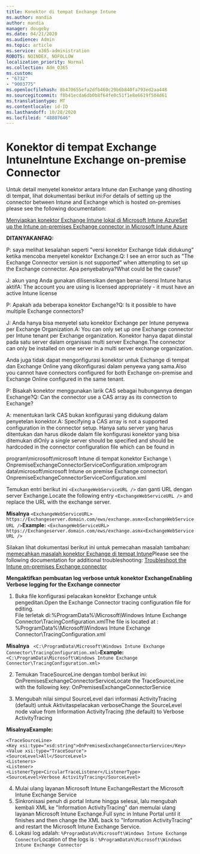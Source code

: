 ```yaml
---
title: Konektor di tempat Exchange Intune
ms.author: mandia
author: mandia
manager: dougeby
ms.date: 04/21/2020
ms.audience: Admin
ms.topic: article
ms.service: o365-administration
ROBOTS: NOINDEX, NOFOLLOW
localization_priority: Normal
ms.collection: Adm_O365
ms.custom:
- "6732"
- "9003775"
ms.openlocfilehash: 8b470655efa2dfb460c29b6b840fa793ed2aa448
ms.sourcegitcommit: f8b41ecda6db0b8f64fe0c51f1e8e6619f504d61
ms.translationtype: MT
ms.contentlocale: id-ID
ms.lasthandoff: 10/28/2020
ms.locfileid: "48807646"
---
```

# <a name="intune-exchange-on-premise-connector"></a><span data-ttu-id="2b8fe-102">Konektor di tempat Exchange Intune</span><span class="sxs-lookup"><span data-stu-id="2b8fe-102">Intune Exchange on-premise Connector</span></span>

<span data-ttu-id="2b8fe-103">Untuk detail menyetel konektor antara Intune dan Exchange yang dihosting di tempat, lihat dokumentasi berikut ini:</span><span class="sxs-lookup"><span data-stu-id="2b8fe-103">For details of setting up the connector between Intune and Exchange which is hosted on-premises please see the following documentation:</span></span>

[<span data-ttu-id="2b8fe-104">Menyiapkan konektor Exchange Intune lokal di Microsoft Intune Azure</span><span class="sxs-lookup"><span data-stu-id="2b8fe-104">Set up the Intune on-premises Exchange connector in Microsoft Intune Azure</span></span>](https://docs.microsoft.com/intune/exchange-connector-install)

<span data-ttu-id="2b8fe-105">**DITANYAKAN**</span><span class="sxs-lookup"><span data-stu-id="2b8fe-105">**FAQ:**</span></span>

<span data-ttu-id="2b8fe-106">P: saya melihat kesalahan seperti "versi konektor Exchange tidak didukung" ketika mencoba menyetel konektor Exchange.</span><span class="sxs-lookup"><span data-stu-id="2b8fe-106">Q: I see an error such as "The Exchange Connector version is not supported" when attempting to set up the Exchange connector.</span></span> <span data-ttu-id="2b8fe-107">Apa penyebabnya?</span><span class="sxs-lookup"><span data-stu-id="2b8fe-107">What could be the cause?</span></span>

<span data-ttu-id="2b8fe-108">J: akun yang Anda gunakan dilisensikan dengan benar-lisensi Intune harus aktif</span><span class="sxs-lookup"><span data-stu-id="2b8fe-108">A: The account you are using is licensed appropriately - it must have an active Intune license</span></span>

<span data-ttu-id="2b8fe-109">P: Apakah ada beberapa konektor Exchange?</span><span class="sxs-lookup"><span data-stu-id="2b8fe-109">Q: Is it possible to have multiple Exchange connectors?</span></span>

<span data-ttu-id="2b8fe-110">J: Anda hanya bisa menyetel satu konektor Exchange per Intune penyewa per Exchange Organization.</span><span class="sxs-lookup"><span data-stu-id="2b8fe-110">A: You can only set up one Exchange connector per Intune tenant per Exchange organization.</span></span> <span data-ttu-id="2b8fe-111">Konektor hanya dapat diinstal pada satu server dalam organisasi multi server Exchange.</span><span class="sxs-lookup"><span data-stu-id="2b8fe-111">The connector can only be installed on one server in a multi server exchange organization.</span></span>

<span data-ttu-id="2b8fe-112">Anda juga tidak dapat mengonfigurasi konektor untuk Exchange di tempat dan Exchange Online yang dikonfigurasi dalam penyewa yang sama.</span><span class="sxs-lookup"><span data-stu-id="2b8fe-112">Also you cannot have connectors configured for both Exchange on-premise and Exchange Online configured in the same tenant.</span></span>

<span data-ttu-id="2b8fe-113">P: Bisakah konektor menggunakan larik CAS sebagai hubungannya dengan Exchange?</span><span class="sxs-lookup"><span data-stu-id="2b8fe-113">Q: Can the connector use a CAS array as its connection to Exchange?</span></span>

<span data-ttu-id="2b8fe-114">A: menentukan larik CAS bukan konfigurasi yang didukung dalam penyetelan konektor.</span><span class="sxs-lookup"><span data-stu-id="2b8fe-114">A: Specifying a CAS array is not a supported configuration in the connector setup.</span></span> <span data-ttu-id="2b8fe-115">Hanya satu server yang harus ditentukan dan harus dikode dalam file konfigurasi konektor yang bisa ditemukan di</span><span class="sxs-lookup"><span data-stu-id="2b8fe-115">Only a single server should be specified and should be hardcoded in the connector configuration file which can be found in</span></span>

<span data-ttu-id="2b8fe-116">program\microsoft\microsoft Intune di tempat konektor Exchange \ OnpremiseExchangeConnectorServiceConfiguration.xml</span><span class="sxs-lookup"><span data-stu-id="2b8fe-116">program data\microsoft\microsoft Intune on premise Exchange connector\ OnpremiseExchangeConnectorServiceConfiguration.xml</span></span>

<span data-ttu-id="2b8fe-117">Temukan entri berikut ini ```<ExchangeWebServiceURL />``` dan ganti URL dengan server Exchange.</span><span class="sxs-lookup"><span data-stu-id="2b8fe-117">Locate the following entry ```<ExchangeWebServiceURL />``` and replace the URL with the exchange server.</span></span>

<span data-ttu-id="2b8fe-118">**Misalnya**
```<ExchangeWebServiceURL> https://Exchangeserver.domain.com/ews/exchange.asmx<ExchangeWebServiceURL />```</span><span class="sxs-lookup"><span data-stu-id="2b8fe-118">**Example:**
```<ExchangeWebServiceURL> https://Exchangeserver.domain.com/ews/exchange.asmx<ExchangeWebServiceURL />```</span></span>

<span data-ttu-id="2b8fe-119">Silakan lihat dokumentasi berikut ini untuk pemecahan masalah tambahan: [memecahkan masalah konektor Exchange di tempat Intune](https://support.microsoft.com/help/4471887/troubleshooting-exchange-connector-in-microsoft-intune)</span><span class="sxs-lookup"><span data-stu-id="2b8fe-119">Please see the following documentation for additional troubleshooting: [Troubleshoot the Intune on-premises Exchange connector](https://support.microsoft.com/help/4471887/troubleshooting-exchange-connector-in-microsoft-intune)</span></span>

<span data-ttu-id="2b8fe-120">**Mengaktifkan pembuatan log verbose untuk konektor Exchange**</span><span class="sxs-lookup"><span data-stu-id="2b8fe-120">**Enabling Verbose logging for the Exchange connector**</span></span>

1. <span data-ttu-id="2b8fe-121">Buka file konfigurasi pelacakan konektor Exchange untuk pengeditan.</span><span class="sxs-lookup"><span data-stu-id="2b8fe-121">Open the Exchange Connector tracing configuration file for editing.</span></span>  
<span data-ttu-id="2b8fe-122">File terletak di:%ProgramData%\Microsoft\Windows Intune Exchange Connector\TracingConfiguration.xml</span><span class="sxs-lookup"><span data-stu-id="2b8fe-122">The file is located at : %ProgramData%\Microsoft\Windows Intune Exchange Connector\TracingConfiguration.xml</span></span>  

<span data-ttu-id="2b8fe-123">**Misalnya**
``` <C:\ProgramData\Microsoft\Windows Intune Exchange Connector\TracingConfiguration.xml>```</span><span class="sxs-lookup"><span data-stu-id="2b8fe-123">**Example:**
``` <C:\ProgramData\Microsoft\Windows Intune Exchange Connector\TracingConfiguration.xml>```</span></span>
  
2. <span data-ttu-id="2b8fe-124">Temukan TraceSourceLine dengan tombol berikut ini: OnPremisesExchangeConnectorService</span><span class="sxs-lookup"><span data-stu-id="2b8fe-124">Locate the TraceSourceLine with the following key: OnPremisesExchangeConnectorService</span></span>  
  
3. <span data-ttu-id="2b8fe-125">Mengubah nilai simpul SourceLevel dari informasi ActivityTracing (default) untuk Aktivitaspelacakan verbose</span><span class="sxs-lookup"><span data-stu-id="2b8fe-125">Change the SourceLevel node value from Information ActivityTracing (the default) to Verbose ActivityTracing</span></span>  

<span data-ttu-id="2b8fe-126">**Misalnya**</span><span class="sxs-lookup"><span data-stu-id="2b8fe-126">**Example:**</span></span>
```
<TraceSourceLine>  
<Key xsi:type="xsd:string">OnPremisesExchangeConnectorService</Key>  
<Value xsi:type="TraceSource">  
<SourceLevel>All</SourceLevel>  
<Listeners>  
<Listener>  
<ListenerType>CircularTraceListener</ListenerType>
<SourceLevel>Verbose ActivityTracing</SourceLevel>
```
4. <span data-ttu-id="2b8fe-127">Mulai ulang layanan Microsoft Intune Exchange</span><span class="sxs-lookup"><span data-stu-id="2b8fe-127">Restart the Microsoft Intune Exchange Service</span></span>  
5. <span data-ttu-id="2b8fe-128">Sinkronisasi penuh di portal Intune hingga selesai, lalu mengubah kembali XML ke "Information ActivityTracing" dan memulai ulang layanan Microsoft Intune Exchange.</span><span class="sxs-lookup"><span data-stu-id="2b8fe-128">Full sync in Intune Portal until it finishes and then change the XML back to "Information ActivityTracing" and restart the Microsoft Intune Exchange Service.</span></span>  
6. <span data-ttu-id="2b8fe-129">Lokasi log adalah: `%ProgramData%\Microsoft\Windows Intune Exchange Connector`</span><span class="sxs-lookup"><span data-stu-id="2b8fe-129">Location of the logs is : `%ProgramData%\Microsoft\Windows Intune Exchange Connector`</span></span>